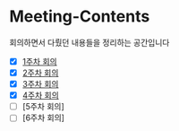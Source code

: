 # Meeting-Contents
회의하면서 다뤘던 내용들을 정리하는 공간입니다

- [x] [1주차 회의](https://github.com/Do-iT-WebProj/Meeting-Contents/tree/main/Day1)
- [x] [2주차 회의](https://github.com/Do-iT-WebProj/Meeting-Contents/tree/main/Day2)
- [x] [3주차 회의](https://github.com/Do-iT-WebProj/Meeting-Contents/tree/main/Day3)
- [x] [4주차 회의](https://github.com/Do-iT-WebProj/Meeting-Contents/blob/main/Day4/)
- [ ] [5주차 회의]
- [ ] [6주차 회의]
